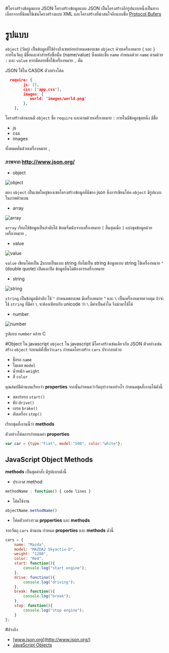 #โครงสร้างข้อมูลแบบ JSON
โครงสร้างข้อมูลแบบ JSON เป็นโครงสร้างอีกรูปแบบหนึ่งเป็นทางเลือกจากที่นิยมใช้เช่นโครงสร้างแบบ XML และโครงสร้างที่น่าสนใจอีกแบบชื่อ [Protocol Bufers](https://developers.google.com/protocol-buffers/) 

# รูปแบบ
`object` (วัตถุ) เป็นข้อมูลที่ใช้อ้างถึงเซตย่อยกำหนดขอบเขต `object` ด้วยเครื่องหมาย `{` และ `}` ภายในวัตถุ มีชื่อและค่าสำหรับชื่อนั้น (name/value) ซึ่งแต่ละชื่อ `name` กำหนดด้วย `name` ตามด้วย `:` และ `value` หากมีหลายชื่อใช้เครื่องหมาย `,` คั่น
 
JSON ใช้ใน CASDK ตัวอย่างโค้ด

```json
  require: {
        js: [],
        css: ['app.css'],
        images: {
           world: 'images/world.png'
        },
    },
```

โครงสร้างด้านบนมี `object` ชื่อ `require` และตามด้วยเครื่องหมาย `:` ภายในมีข้อมูลชุดหนึ่ง มีชื่อ 

* js
* css
* images

ทั้งหมดคั่นด้วยเครื่องหมาย `,` 

### ภาพจาก http://www.json.org/ 

* object

![object](http://www.json.org/object.gif)

มอง `object` เป็นเซตใหญ่ของเซตโครงสร้างข้อมูลที่มีของ json ซึ่งการเขียนโค้ด `object` มีรูปแบบในภาพด้านบน 

* array

![array](http://www.json.org/array.gif)

`array` เรียกใช้ข้อมูลเป็นลำดับได้ ข้อมเริ่มนับจากเครื่องหมาย `[` สิ้นสุดเมื่อ `]` แบ่งชุดข้อมูลด้วยเครื่องหมาย `,` 

* value

![value](http://www.json.org/value.gif)

`value` เขียนโค้ดเป็น 2แบบเป็นแบบ string กับไม่เป็น string ข้อมูลแบบ string ใช้เครื่องหมาย `"` (double quote) เปิดและปิด ข้อมูลอื่นไม่ต้องการเครื่องหมาย

* string

![string](http://www.json.org/string.gif)

`string` เป็นข้อมูลมีลำดับ ใช้ `"` กำหนดขอบเขต มีเครื่องหมาย `"` และ `\` เป็นเครื่องหมายควบคุม ถ้าจะใช้ `string` ที่มีค่า `\` จะต้องเทียบกับ unicode ว่า `\` มีค่าเป็นค่าใด จึงนำมาใช้ได้ 

* number

![number](http://www.json.org/number.gif)

รูปแบบ `number` คล้าย C 

#Object ใน javascript
`object` ใน javascript มีโครงสร้างเช่นเดียวกับ JSON ตัวอย่างเช่นสร้าง `object` รถยนต์ตั้งชื่อว่า`cars` กำหนดโครงสร้าง `cars` ประกอบด้วย

* ชื่อรถ `name`
* โมเดล `model`
* น้ำหนัก `weight`
* สี `color`

คุณสมบัติด้านบนเรียกว่า **properties** จากนั้นกำหนดว่าวัตถุทำงานอย่างไร กำหนดชุดสั่งงานได้ดังนี้

* สตาร์ทรถ `start()`
* ขับ `drive()`
* เบรค `brake()`
* ดับเครื่อง `stop()`

เรียกชุดสั่งงานนี้ว่า **methods**  

ตัวอย่างโค้ดการกำหนดค่า **properties** 

```javascript
var car = {type:"Fiat", model:"500", color:"white"};
```
## JavaScript Object Methods
**methods** เป็นชุดคำสั่ง มีรูปแบบดังนี้

* ประกาศ method

```javascript
methodName : function() { code lines }
```

* โค้ดใช้งาน

```javascript
objectName.methodName()
```

* โค้ดตัวอย่างรวม **prpperties** และ **methods**

จากวัตถุ `cars` ด้านบน กำหนด **properties** และ **methods** ดังนี้

```javascript
cars = {
	name: "Mazda",
	model: "MAZDA2 Skyactiv-D",
	weight: "1200",
	color: "Red",
	start: function(){
		console.log("start engine");
	},
	drive: functino(){
		console.log("driving");
	},
	break: function(){
		console.log("break");
	},
	stop: function(){
		console.log("stop engine");
	}
};	
```

#อ้างอิง
* [www.json.org](http://www.json.org/)
* [JavaScript Objects](http://www.w3schools.com/js/js_objects.asp)